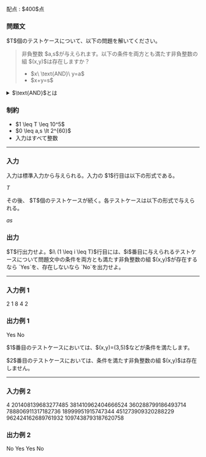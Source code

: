 
<div>

<span>

<span>

<p>
配点 : $400$点
</p>

<div>

<section>

### **問題文**

<p>
$T$個のテストケースについて、以下の問題を解いてください。
</p>

<blockquote>

<p>
非負整数 $a,s$が与えられます。以下の条件を両方とも満たす非負整数の組 $(x,y)$は存在しますか？
</p>

<ul>

<li>
$x\ \text{AND}\ y=a$
</li>

<li>
$x+y=s$
</li>

</ul>

</blockquote>

<details>

<summary>
$\text{AND}$とは
</summary>

<p>
非負整数 $n, m$の bit ごとの論理積 $n\ \text{AND}\ m$は、以下のように定義されます。

</p>

<ul>

<li>
$n\ \text{AND}\ m$を二進表記した際の $2^k \, (k \geq 0)$の位の数は、$n, m$を二進表記した際の $2^k$の位の数のうち
<b>
両方
</b>
が $1$であれば $1$、そうでなければ $0$である。
</li>

</ul>
例えば、$4\ \text{AND}\ 6 = 4$となります（二進表記すると: $100\ \text{AND}\ 110 = 100$）。

<p>

</p>

</details>

</section>

</div>

<div>

<section>

### **制約**

<ul>

<li>
$1 \leq T \leq 10^5$
</li>

<li>
$0 \leq a,s \lt 2^{60}$
</li>

<li>
入力はすべて整数
</li>

</ul>

</section>

</div>

---

<div>

<div>

<section>

### **入力**

<p>
入力は標準入力から与えられる。入力の $1$行目は以下の形式である。
</p>

<div>

$T$
</div>

<p>
その後、 $T$個のテストケースが続く。各テストケースは以下の形式で与えられる。
</p>

<div>

$a$$s$
</div>

</section>

</div>

<div>

<section>

### **出力**

<p>
$T$行出力せよ。$i\ (1 \leq i \leq T)$行目には、$i$番目に与えられるテストケースについて問題文中の条件を両方とも満たす非負整数の組 $(x,y)$が存在するなら `Yes`を、存在しないなら `No`を出力せよ。
</p>

</section>

</div>

</div>

---

<div>

<section>

### **入力例 1**

<div>

2
1 8
4 2

</div>

</section>

</div>

<div>

<section>

### **出力例 1**

<div>

Yes
No

</div>

<p>
$1$番目のテストケースにおいては、$(x,y)=(3,5)$などが条件を満たします。
</p>

<p>
$2$番目のテストケースにおいては、条件を満たす非負整数の組 $(x,y)$は存在しません。
</p>

</section>

</div>

---

<div>

<section>

### **入力例 2**

<div>

4
201408139683277485 381410962404666524
360288799186493714 788806911317182736
18999951915747344 451273909320288229
962424162689761932 1097438793187620758

</div>

</section>

</div>

<div>

<section>

### **出力例 2**

<div>

No
Yes
Yes
No

</div>

</section>

</div>

</span>

</span>

</div>
